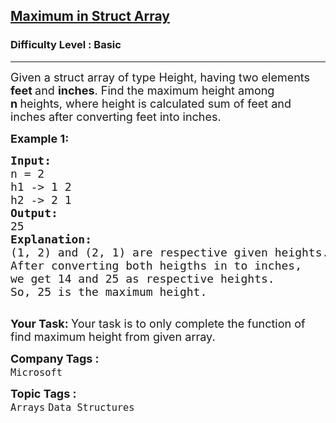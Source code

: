 <h2><a href="https://practice.geeksforgeeks.org/problems/maximum-in-struct-array/1?page=2&category[]=Arrays&sortBy=difficulty">Maximum in Struct Array</a></h2><h3>Difficulty Level : Basic</h3><hr><div class="problems_problem_content__Xm_eO"><p><span style="font-size:18px">Given a struct array of type Height, having two elements <strong>feet </strong>and <strong>inches</strong>. Find the maximum height among <strong>n&nbsp;</strong>heights, where height is calculated sum of feet and inches after converting feet into inches.</span></p>

<p><span style="font-size:18px"><strong>Example 1:</strong> <strong> </strong></span></p>

<pre><span style="font-size:18px"><strong>Input:</strong>
n = 2
h1 -&gt; 1 2
h2 -&gt; 2 1
<strong>Output: 
</strong>25
<strong>Explanation:</strong>
(1, 2) and (2, 1) are respective given heights.
After converting both heigths in to inches,
we get 14 and 25 as respective heights.
So, 25 is the maximum height.
</span>
</pre>

<p><span style="font-size:18px"><strong>Your Task: </strong>Your task is to only complete the function of find maximum height from given array.</span></p>
</div><p><span style=font-size:18px><strong>Company Tags : </strong><br><code>Microsoft</code>&nbsp;<br><p><span style=font-size:18px><strong>Topic Tags : </strong><br><code>Arrays</code>&nbsp;<code>Data Structures</code>&nbsp;